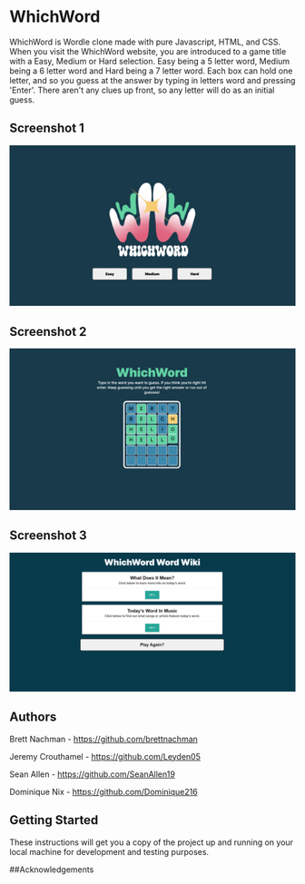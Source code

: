 # WhichWord 

WhichWord is Wordle clone made with pure Javascript, HTML, and CSS. When you visit the WhichWord website, you are introduced to a game title with a Easy, Medium or Hard selection. Easy being a 5 letter word, Medium being a 6 letter word and Hard being a 7 letter word. Each box can hold one letter, and so you guess at the answer by typing in letters word and pressing 'Enter'. There aren't any clues up front, so any letter will do as an initial guess.


## Screenshot 1
![start page](./assets/whichword%20title.png)

## Screenshot 2
![gameplay](./assets/whichword%20gameplay.png)
## Screenshot 3
![end page](./assets/whichword%20end%20page.png)

## Authors
   
  Brett Nachman - https://github.com/brettnachman
  
  Jeremy Crouthamel - https://github.com/Leyden05
  
  Sean Allen - https://github.com/SeanAllen19
  
  Dominique Nix - https://github.com/Dominique216
  
  
  
## Getting Started

These instructions will get you a copy of the project up and running on your local machine for development and testing purposes.






##Acknowledgements


